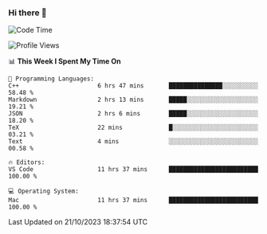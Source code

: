 ### Hi there 👋

<!--START_SECTION:waka-->
![Code Time](http://img.shields.io/badge/Code%20Time-49%20hrs%2030%20mins-blue)

![Profile Views](http://img.shields.io/badge/Profile%20Views-58-blue)

📊 **This Week I Spent My Time On** 

```text
💬 Programming Languages: 
C++                      6 hrs 47 mins       ███████████████░░░░░░░░░░   58.48 % 
Markdown                 2 hrs 13 mins       █████░░░░░░░░░░░░░░░░░░░░   19.21 % 
JSON                     2 hrs 6 mins        █████░░░░░░░░░░░░░░░░░░░░   18.20 % 
TeX                      22 mins             █░░░░░░░░░░░░░░░░░░░░░░░░   03.21 % 
Text                     4 mins              ░░░░░░░░░░░░░░░░░░░░░░░░░   00.58 % 

🔥 Editors: 
VS Code                  11 hrs 37 mins      █████████████████████████   100.00 % 

💻 Operating System: 
Mac                      11 hrs 37 mins      █████████████████████████   100.00 % 
```


 Last Updated on 21/10/2023 18:37:54 UTC
<!--END_SECTION:waka-->

<!--
**JackeyHua-SJTU/JackeyHua-SJTU** is a ✨ _special_ ✨ repository because its `README.md` (this file) appears on your GitHub profile.

Here are some ideas to get you started:

- 🔭 I’m currently working on ...
- 🌱 I’m currently learning ...
- 👯 I’m looking to collaborate on ...
- 🤔 I’m looking for help with ...
- 💬 Ask me about ...
- 📫 How to reach me: ...
- 😄 Pronouns: ...
- ⚡ Fun fact: ...
-->

